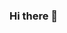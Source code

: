 ### Hi there 👋

<!--
**fatmakocak/fatmakocak** is a ✨ _special_ ✨ repository because its `README.md` (this file) appears on your GitHub profile.

Here are some ideas to get you started:

- 🔭 I’m currently working on VBT Yazılım A.Ş
- 💬 Ask me about Java, Javascript,Vue.js,Python
- 📫 How to reach me: fatmakocak@outlook.com.tr



